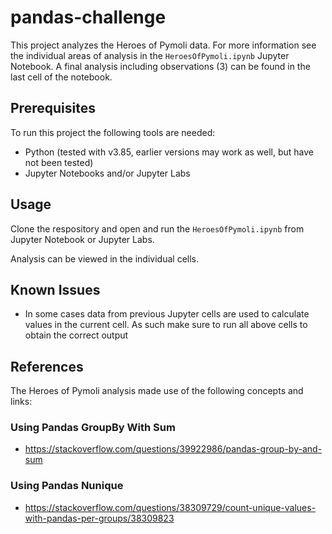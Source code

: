 # pandas-challenge

This project analyzes the Heroes of Pymoli data. For more information see the individual areas of analysis in the `HeroesOfPymoli.ipynb` Jupyter Notebook. A final analysis including observations (3) can be found in the last cell of the notebook.

## Prerequisites

To run this project the following tools are needed:

* Python (tested with v3.85, earlier versions may work as well, but have not been tested)
* Jupyter Notebooks and/or Jupyter Labs

## Usage

Clone the respository and open and run the `HeroesOfPymoli.ipynb` from Jupyter Notebook or Jupyter Labs.

Analysis can be viewed in the individual cells.

## Known Issues

* In some cases data from previous Jupyter cells are used to calculate values in the current cell. As such make sure to run all above cells to obtain the correct output

## References

The Heroes of Pymoli analysis made use of the following concepts and links:

### Using Pandas GroupBy With Sum

* https://stackoverflow.com/questions/39922986/pandas-group-by-and-sum

### Using Pandas Nunique
* https://stackoverflow.com/questions/38309729/count-unique-values-with-pandas-per-groups/38309823

